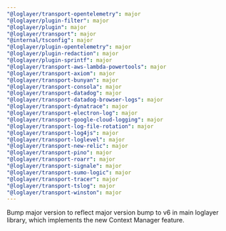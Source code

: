 ```yaml
---
"@loglayer/transport-opentelemetry": major
"@loglayer/plugin-filter": major
"@loglayer/plugin": major
"@loglayer/transport": major
"@internal/tsconfig": major
"@loglayer/plugin-opentelemetry": major
"@loglayer/plugin-redaction": major
"@loglayer/plugin-sprintf": major
"@loglayer/transport-aws-lambda-powertools": major
"@loglayer/transport-axiom": major
"@loglayer/transport-bunyan": major
"@loglayer/transport-consola": major
"@loglayer/transport-datadog": major
"@loglayer/transport-datadog-browser-logs": major
"@loglayer/transport-dynatrace": major
"@loglayer/transport-electron-log": major
"@loglayer/transport-google-cloud-logging": major
"@loglayer/transport-log-file-rotation": major
"@loglayer/transport-log4js": major
"@loglayer/transport-loglevel": major
"@loglayer/transport-new-relic": major
"@loglayer/transport-pino": major
"@loglayer/transport-roarr": major
"@loglayer/transport-signale": major
"@loglayer/transport-sumo-logic": major
"@loglayer/transport-tracer": major
"@loglayer/transport-tslog": major
"@loglayer/transport-winston": major
---
```


Bump major version to reflect major version bump to v6 in main loglayer library, which implements the new Context Manager feature.
